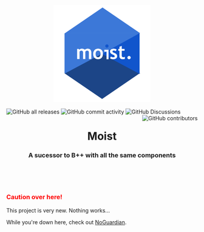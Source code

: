 <p align=center>
  <img src="https://github.com/bensyxx/moist/blob/main/moist.png" width="256" length="256">
</p>

<p align=left>
  <img alt="GitHub all releases" src="https://img.shields.io/github/downloads/bensyxx/moist/total?style=plastic">
  <img alt="GitHub commit activity" src="https://img.shields.io/github/commit-activity/w/bensyxx/moist?style=plastic">
  <img alt="GitHub Discussions" src="https://img.shields.io/github/discussions/bensyxx/moist?style=plastic">
  <img align=right alt="GitHub contributors" src="https://img.shields.io/github/contributors/bensyxx/moist?style=plastic">
</p>

<h1 align=center>Moist</h3>
<h3 align=center>A sucessor to B++ with all the same components</h3>

<br><br><br>

<h3 style="color: red;">Caution over here!</h3>
<p> This project is very new. Nothing works...</p>

<p>While you're down here, check out <a href="https://github.com/bensyxx/NoGuardian">NoGuardian</a>.
